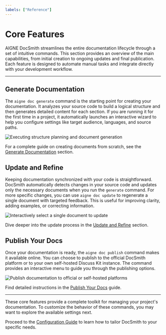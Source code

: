 ```yaml
---
labels: ["Reference"]
---
```


# Core Features

AIGNE DocSmith streamlines the entire documentation lifecycle through a set of intuitive commands. This section provides an overview of the main capabilities, from initial creation to ongoing updates and final publication. Each feature is designed to automate manual tasks and integrate directly with your development workflow.

---

## Generate Documentation

The `aigne doc generate` command is the starting point for creating your documentation. It analyzes your source code to build a logical structure and then generates detailed content for each section. If you are running it for the first time in a project, it automatically launches an interactive wizard to help you configure settings like target audience, languages, and source paths.

![Executing structure planning and document generation](https://docsmith.aigne.io/image-bin/uploads/d0766c19380a02eb8a6f8ce86a838849.png)

For a complete guide on creating documents from scratch, see the [Generate Documentation](./features-generate-documentation.md) section.

## Update and Refine

Keeping documentation synchronized with your code is straightforward. DocSmith automatically detects changes in your source code and updates only the necessary documents when you run the `generate` command. For more specific changes, you can use `aigne doc update` to regenerate a single document with targeted feedback. This is useful for improving clarity, adding examples, or correcting information.

![Interactively select a single document to update](https://docsmith.aigne.io/image-bin/uploads/b2bab8e5a727f168628a1cc8c5020697.png)

Dive deeper into the update process in the [Update and Refine](./features-update-and-refine.md) section.

## Publish Your Docs

Once your documentation is ready, the `aigne doc publish` command makes it available online. You can choose to publish to the official DocSmith platform or to your own self-hosted Discuss Kit instance. The command provides an interactive menu to guide you through the publishing options.

![Publish documentation to official or self-hosted platforms](https://docsmith.aigne.io/image-bin/uploads/9fd929060b5abe13d03cf5eb7aea85aa.png)

Find detailed instructions in the [Publish Your Docs](./features-publish-your-docs.md) guide.

---

These core features provide a complete toolkit for managing your project's documentation. To customize the behavior of these commands, you may want to explore the available settings next.

Proceed to the [Configuration Guide](./configuration.md) to learn how to tailor DocSmith to your specific needs.